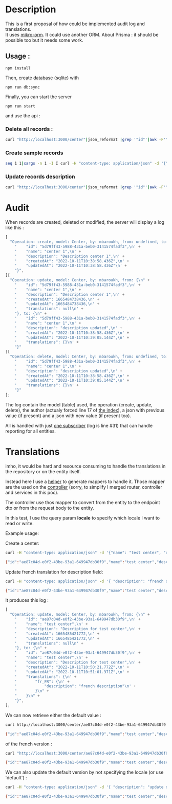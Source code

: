 # Description

This is a first proposal of how could be implemented audit log and translations.  
It uses [mikro-orm](https://mikro-orm.io/). It could use another ORM. About Prisma : it should be possible too but it needs some work.

## Usage :

```
npm install
```

Then, create database (sqlite) with

```
npm run db:sync
```

Finally, you can start the server

```
npm run start
```

and use the api :

### Delete all records :

```bash
curl "http://localhost:3000/center"|json_reformat |grep '"id"'|awk -F'"' '{print $4}'|xargs -n 1 -I ID curl -XDELETE http://localhost:3000/center/ID
```

### Create sample records

```bash
seq 1 1|xargs -n 1 -I I curl -H "content-type: application/json" -d '{"name": "center I", "description": "Description center I"}' -XPOST http://localhost:3000/center
```

### Update records description

```bash
curl "http://localhost:3000/center"|json_reformat |grep '"id"'|awk -F'"' '{print $4}'|xargs -n 1 -I ID curl -XPATCH -H "content-type: application/json" -d '{ "description": "description updated" }' http://localhost:3000/center/ID
```

# Audit

When records are created, deleted or modified, the server will display a log like this :

```javascript
[
  "Operation: create, model: Center, by: mbaroukh, from: undefined, to: {\n" +
    '    "id": "5d79ff43-5988-431a-beb0-3141574fadf3",\n' +
    '    "name": "center 1",\n' +
    '    "description": "Description center 1",\n' +
    '    "createdAt": "2022-10-11T10:38:58.436Z",\n' +
    '    "updatedAt": "2022-10-11T10:38:58.436Z"\n' +
    "}",
][
  "Operation: update, model: Center, by: mbaroukh, from: {\n" +
    '    "id": "5d79ff43-5988-431a-beb0-3141574fadf3",\n' +
    '    "name": "center 1",\n' +
    '    "description": "Description center 1",\n' +
    '    "createdAt": 1665484738436,\n' +
    '    "updatedAt": 1665484738436,\n' +
    '    "translations": null\n' +
    "}, to: {\n" +
    '    "id": "5d79ff43-5988-431a-beb0-3141574fadf3",\n' +
    '    "name": "center 1",\n' +
    '    "description": "description updated",\n' +
    '    "createdAt": "2022-10-11T10:38:58.436Z",\n' +
    '    "updatedAt": "2022-10-11T10:39:05.144Z",\n' +
    '    "translations": {}\n' +
    "}"
][
  "Operation: delete, model: Center, by: mbaroukh, from: undefined, to: {\n" +
    '    "id": "5d79ff43-5988-431a-beb0-3141574fadf3",\n' +
    '    "name": "center 1",\n' +
    '    "description": "description updated",\n' +
    '    "createdAt": "2022-10-11T10:38:58.436Z",\n' +
    '    "updatedAt": "2022-10-11T10:39:05.144Z",\n' +
    '    "translations": {}\n' +
    "}"
];
```

The log contain the model (table) used, the operation (create, update, delete), the author (actualy forced line 17 of [the index](./src/index.ts)), a json with previous value (if present) and a json with new value (if present too).

All is handled with just [one subscriber](./src/model.subscriber.ts) (log is line #31) that can handle reporting for all entities.

# Translations

imho, it would be hard and resource consuming to handle the translations in the repository or on the entity itself.

Instead here I use a [helper](./src/translation.mapper.ts) to generate mappers to handle it. Those mapper are the used on the
[controller](./src/center.routes.ts) (sorry, to simplify I merged router, controller and services in this poc).

The controller use thos mapper to convert from the entity to the endpoint dto or from the request body to the entity.

In this test, I use the query param **locale** to specify which locale I want to read or write.

Example usage:

Create a center:

```bash
curl -H "content-type: application/json" -d '{"name": "test center", "description": "Description for test center"}' -XPOST http://localhost:3000/center

{"id":"ae87c04d-e0f2-43be-93a1-649947db30f9","name":"test center","description":"Description for test center","createdAt":"2022-10-11T10:50:21.772Z","updatedAt":"2022-10-11T10:50:21.772Z"}
```

Update french translation for description field:

```bash
curl -H "content-type: application/json" -d '{ "description": "french description"}' -XPATCH http://localhost:3000/center/ae87c04d-e0f2-43be-93a1-649947db30f9?locale=fr_FR

{"id":"ae87c04d-e0f2-43be-93a1-649947db30f9","name":"test center","description":"french description","createdAt":"2022-10-11T10:50:21.772Z","updatedAt":"2022-10-11T10:51:01.371Z"}
```

It produces this log :

```javascript
[
  "Operation: update, model: Center, by: mbaroukh, from: {\n" +
    '    "id": "ae87c04d-e0f2-43be-93a1-649947db30f9",\n' +
    '    "name": "test center",\n' +
    '    "description": "Description for test center",\n' +
    '    "createdAt": 1665485421772,\n' +
    '    "updatedAt": 1665485421772,\n' +
    '    "translations": null\n' +
    "}, to: {\n" +
    '    "id": "ae87c04d-e0f2-43be-93a1-649947db30f9",\n' +
    '    "name": "test center",\n' +
    '    "description": "Description for test center",\n' +
    '    "createdAt": "2022-10-11T10:50:21.772Z",\n' +
    '    "updatedAt": "2022-10-11T10:51:01.371Z",\n' +
    '    "translations": {\n' +
    '        "fr_FR": {\n' +
    '            "description": "french description"\n' +
    "        }\n" +
    "    }\n" +
    "}",
];
```

We can now retrieve either the default value :

```bash
curl http://localhost:3000/center/ae87c04d-e0f2-43be-93a1-649947db30f9

{"id":"ae87c04d-e0f2-43be-93a1-649947db30f9","name":"test center","description":"Description for test center","createdAt":"2022-10-11T10:50:21.772Z","updatedAt":"2022-10-11T10:51:01.371Z"}
```

of the french version :

```bash
curl "http://localhost:3000/center/ae87c04d-e0f2-43be-93a1-649947db30f9?locale=fr_FR"

{"id":"ae87c04d-e0f2-43be-93a1-649947db30f9","name":"test center","description":"french description","createdAt":"2022-10-11T10:50:21.772Z","updatedAt":"2022-10-11T10:51:01.371Z"}
```

We can also update the default version by not specifying the locale (or use 'default') :

```bash
curl -H "content-type: application/json" -d '{ "description": "update default local"}' -XPATCH http://localhost:3000/center/ae87c04d-e0f2-43be-93a1-649947db30f9

{"id":"ae87c04d-e0f2-43be-93a1-649947db30f9","name":"test center","description":"update default local","createdAt":"2022-10-11T10:50:21.772Z","updatedAt":"2022-10-11T10:55:40.593Z"}
```
